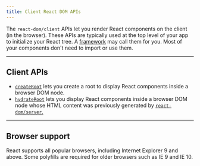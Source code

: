```yaml
---
title: Client React DOM APIs
---
```


<Intro>

The `react-dom/client` APIs let you render React components on the client (in the browser). These APIs are typically used at the top level of your app to initialize your React tree. A [framework](/learn/start-a-new-react-project#production-grade-react-frameworks) may call them for you. Most of your components don't need to import or use them.

</Intro>

---

## Client APIs 

* [`createRoot`](/reference/react-dom/client/createRoot) lets you create a root to display React components inside a browser DOM node.
* [`hydrateRoot`](/reference/react-dom/client/hydrateRoot) lets you display React components inside a browser DOM node whose HTML content was previously generated by [`react-dom/server`.](/reference/react-dom/server)

---

## Browser support 

React supports all popular browsers, including Internet Explorer 9 and above. Some polyfills are required for older browsers such as IE 9 and IE 10.